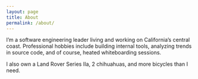 ```yaml
---
layout: page
title: About
permalink: /about/
---
```

I’m a software engineering leader living and working on California’s central coast. Professional hobbies include building internal tools, analyzing trends in source code, and of course, heated whiteboarding sessions.

I also own a Land Rover Series IIa, 2 chihuahuas, and more bicycles than I need.
